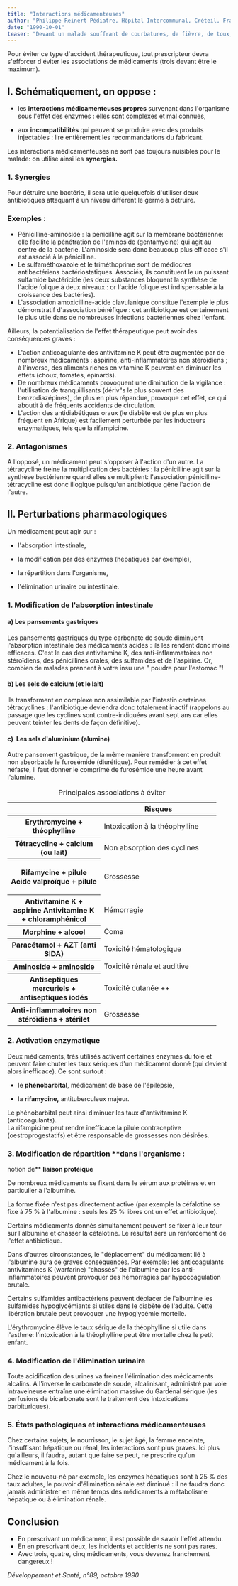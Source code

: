 ```yaml
---
title: "Interactions médicamenteuses"
author: "Philippe Reinert Pédiatre, Hôpital Intercommunal, Créteil, France."
date: "1990-10-01"
teaser: "Devant un malade souffrant de courbatures, de fièvre, de toux, de fatigue, la tentation est grande pour l'infirmier de prescrire par exemple de l'acide acétylsalicylique (aspirine), de la quinine, un antitussif, et un fortifiant. Or, dans notre organisme un tel mélange de substances chimiques peut avoir des conséquences parfois graves: disparition de l'effet thérapeutique souhaité, action toxique sur un organe donné ou enfin un résultat tout à fait imprévu."
---
```


Pour éviter ce type d'accident thérapeutique, tout prescripteur devra s'efforcer d'éviter les associations de médicaments (trois devant être le maximum).

## I. Schématiquement, on oppose :

*   les **interactions médicamenteuses propres** survenant dans l'organisme sous l'effet des enzymes : elles sont complexes et mal connues,

*   aux **incompatibilités** qui peuvent se produire avec des produits injectables : lire entièrement les recommandations du fabricant.

Les interactions médicamenteuses ne sont pas toujours nuisibles pour le malade: on utilise ainsi les **synergies.**

### 1. Synergies

Pour détruire une bactérie, il sera utile quelquefois d'utiliser deux antibiotiques attaquant à un niveau différent le germe à détruire.

### Exemples :

*   Pénicilline-aminoside : la pénicilline agit sur la membrane bactérienne: elle facilite la pénétration de l'aminoside (gentamycine) qui agit au centre de la bactérie. L'aminoside sera donc beaucoup plus efficace s'il est associé à la pénicilline.
*   Le sulfaméthoxazole et le triméthoprime sont de médiocres antibactériens bactériostatiques. Associés, ils constituent le un puissant sulfamide bactéricide (les deux substances bloquent la synthèse de l'acide folique à deux niveaux : or l'acide folique est indispensable à la croissance des bactéries).
*   L'association amoxicilline-acide clavulanique constitue l'exemple le plus démonstratif d'association bénéfique : cet antibiotique est certainement le plus utile dans de nombreuses infections bactériennes chez l'enfant.

Ailleurs, la potentialisation de l'effet thérapeutique peut avoir des conséquences graves :

*   L'action anticoagulante des antivitamine K peut être augmentée par de nombreux médicaments : aspirine, anti-inflammatoires non stéroïdiens ; à l'inverse, des aliments riches en vitamine K peuvent en diminuer les effets (choux, tomates, épinards).
*   De nombreux médicaments provoquent une diminution de la vigilance : l'utilisation de tranquillisants (dériv"s le plus souvent des benzodiazépines), de plus en plus répandue, provoque cet effet, ce qui aboutit à de fréquents accidents de circulation.
*   L'action des antidiabétiques oraux (le diabète est de plus en plus fréquent en Afrique) est facilement perturbée par les inducteurs enzymatiques, tels que la rifampicine.

### **2. Antagonismes**

A l'opposé, un médicament peut s'opposer à l'action d'un autre. La tétracycline freine la multiplication des bactéries : la pénicilline agit sur la synthèse bactérienne quand elles se multiplient: l'association pénicilline-tétracycline est donc illogique puisqu'un antibiotique gêne l'action de l'autre.

## II. Perturbations pharmacologiques

Un médicament peut agir sur :

*   l'absorption intestinale,

*   la modification par des enzymes (hépatiques par exemple),

*   la répartition dans l'organisme,

*   l'élimination urinaire ou intestinale.

### 1. Modification de l'absorption **intestinale**

#### a) Les pansements gastriques

Les pansements gastriques du type carbonate de soude diminuent l'absorption intestinale des médicaments acides : ils les rendent donc moins efficaces. C'est le cas des antivitamine K, des anti-inflammatoires non stéroïdiens, des pénicillines orales, des sulfamides et de l'aspirine. Or, combien de malades prennent à votre insu une " poudre pour l'estomac "!

#### b) Les sels de calcium (et le lait)

Ils transforment en complexe non assimilable par l'intestin certaines tétracyclines : l'antibiotique deviendra donc totalement inactif (rappelons au passage que les cyclines sont contre-indiquées avant sept ans car elles peuvent teinter les dents de façon définitive).

#### c)  Les sels d'aluminium (alumine)

Autre pansement gastrique, de la même manière transforment en produit non absorbable le furosémide (diurétique). Pour remédier à cet effet néfaste, il faut donner le comprimé de furosémide une heure avant l'alumine.

<table>
<caption>Principales associations à éviter</caption>

<thead>

<tr>

<th scope="row" style="width: 190px;"> </th>

<th scope="col" style="width: 242px;">Risques</th>

</tr>

</thead>

<tbody>

<tr>

<th class="rteleft" scope="row" style="width: 194px;">Erythromycine + théophylline</th>

<td style="width: 246px;">Intoxication à la théophylline</td>

</tr>

<tr>

<th class="rteleft" scope="row" style="width: 194px;">Tétracycline + calcium (ou lait)</th>

<td style="width: 246px;">Non absorption des cyclines</td>

</tr>

<tr>

<th class="rteleft" scope="row" style="width: 194px;">

Rifamycine + pilule  
Acide valproïque + pilule

</th>

<td style="width: 246px;">

Grossesse

</td>

</tr>

<tr>

<th class="rteleft" scope="row" style="width: 194px;">Antivitamine K + aspirine  
Antivitamine K + chloramphénicol</th>

<td style="width: 246px;">Hémorragie</td>

</tr>

<tr>

<th class="rteleft" scope="row" style="width: 194px;">Morphine + alcool</th>

<td style="width: 246px;">Coma</td>

</tr>

<tr>

<th class="rteleft" scope="row" style="width: 194px;">Paracétamol + AZT  
(anti SIDA)</th>

<td style="width: 246px;">Toxicité hématologique</td>

</tr>

<tr>

<th class="rteleft" scope="row" style="width: 194px;">Aminoside + aminoside</th>

<td style="width: 246px;">Toxicité rénale et auditive</td>

</tr>

<tr>

<th class="rteleft" scope="row" style="width: 194px;">Antiseptiques mercuriels + antiseptiques iodés</th>

<td style="width: 246px;">Toxicité cutanée ++</td>

</tr>

<tr>

<th class="rteleft" scope="row" style="width: 194px;">Anti-inflammatoires non stéroïdiens + stérilet</th>

<td style="width: 246px;">Grossesse</td>

</tr>

</tbody>

</table>

### **2. Activation enzymatique**

Deux médicaments, très utilisés activent certaines enzymes du foie et peuvent faire chuter les taux sériques d'un médicament donné (qui devient alors inefficace). Ce sont surtout :

*   le **phénobarbital**, médicament de base de l'épilepsie,

*   la **rifamycine,** antituberculeux majeur.

Le phénobarbital peut ainsi diminuer les taux d'antivitamine K (anticoagulants).  
La rifampicine peut rendre inefficace la pilule contraceptive (oestroprogestatifs) et être responsable de grossesses non désirées.

### **3. Modification de répartition** **dans l'organisme :  
notion de** **liaison protéique**

De nombreux médicaments se fixent dans le sérum aux protéines et en particulier à l'albumine.

La forme fixée n'est pas directement active (par exemple la céfalotine se fixe à 75 % à l'albumine : seuls les 25 % libres ont un effet antibiotique).

Certains médicaments donnés simultanément peuvent se fixer à leur tour sur l'albumine et chasser la céfalotine. Le résultat sera un renforcement de l'effet antibiotique.

Dans d'autres circonstances, le "déplacement" du médicament lié à l'albumine aura de graves conséquences. Par exemple: les anticoagulants antivitamines K (warfarine) "chassés" de l'albumine par les anti-inflammatoires peuvent provoquer des hémorragies par hypocoagulation brutale.

Certains sulfamides antibactériens peuvent déplacer de l'albumine les sulfamides hypoglycémiants si utiles dans le diabète de l'adulte. Cette libération brutale peut provoquer une hypoglycémie mortelle.

L'érythromycine élève le taux sérique de la théophylline si utile dans l'asthme: l'intoxication à la théophylline peut être mortelle chez le petit enfant.

### 4. Modification de l'élimination urinaire

Toute acidification des urines va freiner l'élimination des médicaments alcalins. A l'inverse le carbonate de soude, alcalinisant, administré par voie intraveineuse entraîne une élimination massive du Gardénal sérique (les perfusions de bicarbonate sont le traitement des intoxications barbituriques).

### 5. États pathologiques et interactions médicamenteuses

Chez certains sujets, le nourrisson, le sujet âgé, la femme enceinte, l'insuffisant hépatique ou rénal, les interactions sont plus graves. Ici plus qu'ailleurs, il faudra, autant que faire se peut, ne prescrire qu'un médicament à la fois.

Chez le nouveau-né par exemple, les enzymes hépatiques sont à 25 % des taux adultes, le pouvoir d'élimination rénale est diminué : il ne faudra donc jamais administrer en même temps des médicaments à métabolisme hépatique ou à élimination rénale.

## Conclusion

*   En prescrivant un médicament, il est possible de savoir l'effet attendu.
*   En en prescrivant deux, les incidents et accidents ne sont pas rares.
*   Avec trois, quatre, cinq médicaments, vous devenez franchement dangereux !

_Développement et Santé, n°89, octobre 1990_